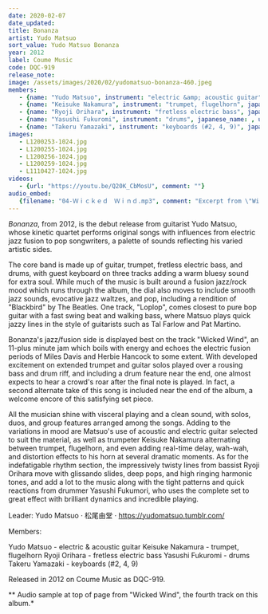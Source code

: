 ```yaml
---
date: 2020-02-07
date_updated: 
title: Bonanza
artist: Yudo Matsuo
sort_value: Yudo Matsuo Bonanza
year: 2012
label: Coume Music
code: DQC-919
release_note: 
image: /assets/images/2020/02/yudomatsuo-bonanza-460.jpeg
members:
   - {name: "Yudo Matsuo", instrument: "electric &amp; acoustic guitar", japanese_name: , url: ""}
   - {name: "Keisuke Nakamura", instrument: "trumpet, flugelhorn", japanese_name: , url: ""}
   - {name: "Ryoji Orihara", instrument: "fretless electric bass", japanese_name: , url: ""}
   - {name: "Yasushi Fukuromi", instrument: "drums", japanese_name: , url: ""}
   - {name: "Takeru Yamazaki", instrument: "keyboards (#2, 4, 9)", japanese_name: , url: ""}
images: 
   - L1200253-1024.jpg
   - L1200255-1024.jpg
   - L1200256-1024.jpg
   - L1200259-1024.jpg
   - L1110427-1024.jpg
videos: 
   - {url: "https://youtu.be/Q20K_CbMosU", comment: ""}
audio_embed:
   {filename: "04-Ｗｉｃｋｅｄ　Ｗｉｎｄ.mp3", comment: "Excerpt from \"Wicked Wind\", the fourth track on this album:"}
---
```


*Bonanza*, from 2012, is the debut release from guitarist Yudo Matsuo, whose kinetic quartet performs original songs with influences from electric jazz fusion to pop songwriters, a palette of sounds reflecting his varied artistic sides.

The core band is made up of guitar, trumpet, fretless electric bass, and drums, with guest keyboard on three tracks adding a warm bluesy sound for extra soul. While much of the music is built around a fusion jazz/rock mood which runs through the album, the dial also moves to include smooth jazz sounds, evocative jazz waltzes, and pop, including a rendition of "Blackbird" by The Beatles. One track, "Loplop", comes closest to pure bop guitar with a fast swing beat and walking bass, where Matsuo plays quick jazzy lines in the style of guitarists such as Tal Farlow and Pat Martino.

Bonanza's jazz/fusion side is displayed best on the track "Wicked Wind", an 11-plus minute jam which boils with energy and echoes the electric fusion periods of Miles Davis and Herbie Hancock to some extent. With developed excitement on extended trumpet and guitar solos played over a rousing bass and drum riff, and including a drum feature near the end, one almost expects to hear a crowd's roar after the final note is played. In fact, a second alternate take of this song is included near the end of the album, a welcome encore of this satisfying set piece.

All the musician shine with visceral playing and a clean sound, with solos, duos, and group features arranged among the songs. Adding to the variations in mood are Matsuo's use of acoustic and electric guitar selected to suit the material, as well as trumpeter Keisuke Nakamura alternating between trumpet, flugelhorn, and even adding real-time delay, wah-wah, and distortion effects to his horn at several dramatic moments. As for the indefatigable rhythm section, the impressively twisty lines from bassist Ryoji Orihara move with glissando slides, deep pops, and high ringing harmonic tones, and add a lot to the music along with the tight patterns and quick reactions from drummer Yasushi Fukumori, who uses the complete set to great effect with brilliant dynamics and incredible playing.

Leader: Yudo Matsuo · 松尾由堂 · https://yudomatsuo.tumblr.com/

Members:

Yudo Matsuo - electric & acoustic guitar
Keisuke Nakamura - trumpet, flugelhorn
Ryoji Orihara - fretless electric bass
Yasushi Fukuromi - drums
Takeru Yamazaki - keyboards (#2, 4, 9)

Released in 2012 on Coume Music as DQC-919.


** Audio sample at top of page from "Wicked Wind", the fourth track on this album.*
